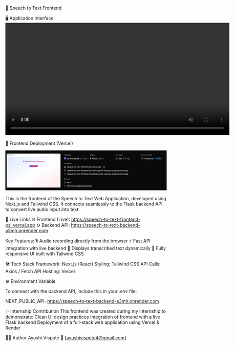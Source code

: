 🎨 Speech to Text Frontend

🖥️ Application Interface
<video src="https://github.com/AyushiVispute/speech-to-text-frontend/assets/123456789/Speech to text.mp4" controls width="700"></video>

🎨 Frontend Deployment (Vercel)

![alt text](image.png)


This is the frontend of the Speech to Text Web Application, developed using Next.js and Tailwind CSS.
It connects seamlessly to the Flask backend API to convert live audio input into text.

🚀 Live Links
🌐 Frontend (Live): https://speech-to-text-frontend-psi.vercel.app
⚙️ Backend API: https://speech-to-text-backend-a3mh.onrender.com


Key Features:
🎙️ Audio recording directly from the browser
⚡ Fast API integration with live backend
💬 Displays transcribed text dynamically
📱 Fully responsive UI built with Tailwind CSS

🛠️ Tech Stack
Framework: Next.js (React)
Styling: Tailwind CSS
API Calls: Axios / Fetch API
Hosting: Vercel



⚙️ Environment Variable

To connect with the backend API, include this in your .env file:

NEXT_PUBLIC_API=https://speech-to-text-backend-a3mh.onrender.com



✨ Internship Contribution
This frontend was created during my internship to demonstrate:
Clean UI design practices
Integration of frontend with a live Flask backend
Deployment of a full-stack web application using Vercel & Render


🧑‍💻 Author
Ayushi Vispute
📧 [ayushivispute4@gmail.com]
 







